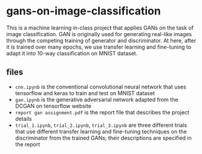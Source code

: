 # gans-on-image-classification
This is a machine learning in-class project that applies GANs on the task of image classification. GAN is originally used for generating real-like images through the competing training of generator and discriminator. At here, after it is trained over many epochs, we use transfer learning and fine-tuning to adapt it into 10-way classification on MNIST dataset. 

## files
- `cnn.ipynb` is the conventional convolutional neural network that uses tensorflow and keras to train and test on MNIST dataset
- `gan.ipynb` is the generative adversarial network adapted from the DCGAN on tensorflow website
- `report gan assignment.pdf` is the report file that describes the project details
- `trial_1.ipynb`, `trial_2.ipynb`, `trial_3.ipynb` are three different trials that use different transfer learning and fine-tuning techniques on the discriminator from the trained GANs; their descriptions are specified in the report
